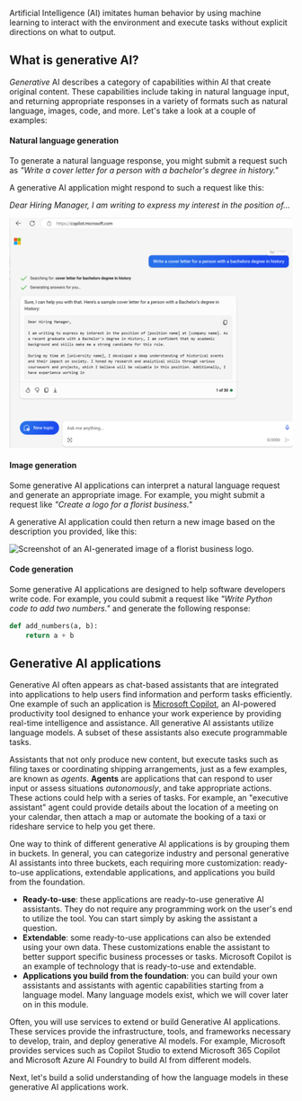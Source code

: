 Artificial Intelligence (AI) imitates human behavior by using machine learning to interact with the environment and execute tasks without explicit directions on what to output.

## What is generative AI?

*Generative* AI describes a category of capabilities within AI that create original content. These capabilities include taking in natural language input, and returning appropriate responses in a variety of formats such as natural language, images, code, and more. Let's take a look at a couple of examples: 

#### Natural language generation

To generate a natural language response, you might submit a request such as *"Write a cover letter for a person with a bachelor's degree in history."*

A generative AI application might respond to such a request like this:

*Dear Hiring Manager,
I am writing to express my interest in the position of...*

![Screenshot of an AI-generated cover letter for a person with a bachelor's degree in history.](../media/microsoft-copilot-example-write-letter.png)

#### Image generation

Some generative AI applications can interpret a natural language request and generate an appropriate image. For example, you might submit a request like *"Create a logo for a florist business."*

A generative AI application could then return a new image based on the description you provided, like this:

![Screenshot of an AI-generated image of a florist business logo.](../media/florist-example.png)

#### Code generation

Some generative AI applications are designed to help software developers write code. For example, you could submit a request like *"Write Python code to add two numbers."* and generate the following response:

```python
def add_numbers(a, b):
    return a + b

```

## Generative AI applications  

Generative AI often appears as chat-based assistants that are integrated into applications to help users find information and perform tasks efficiently. One example of such an application is [Microsoft Copilot](https://copilot.microsoft.com), an AI-powered productivity tool designed to enhance your work experience by providing real-time intelligence and assistance. All generative AI assistants utilize language models. A subset of these assistants also execute programmable tasks.  

Assistants that not only produce new content, but execute tasks such as filing taxes or coordinating shipping arrangements, just as a few examples, are known as *agents*. **Agents** are applications that can respond to user input or assess situations *autonomously*, and take appropriate actions. These actions could help with a series of tasks. For example, an "executive assistant" agent could provide details about the location of a meeting on your calendar, then attach a map or automate the booking of a taxi or rideshare service to help you get there.  

One way to think of different generative AI applications is by grouping them in buckets. In general, you can categorize industry and personal generative AI assistants into three buckets, each requiring more customization: ready-to-use applications, extendable applications, and applications you build from the foundation.

- **Ready-to-use**: these applications are ready-to-use generative AI assistants. They do not require any programming work on the user's end to utilize the tool. You can start simply by asking the assistant a question.
- **Extendable**: some ready-to-use applications can also be extended using your own data. These customizations enable the assistant to better support specific business processes or tasks. Microsoft Copilot is an example of technology that is ready-to-use and extendable. 
- **Applications you build from the foundation**: you can build your own assistants and assistants with agentic capabilities starting from a language model. Many language models exist, which we will cover later on in this module. 

Often, you will use services to extend or build Generative AI applications. These services provide the infrastructure, tools, and frameworks necessary to develop, train, and deploy generative AI models. For example, Microsoft provides services such as Copilot Studio to extend Microsoft 365 Copilot and Microsoft Azure AI Foundry to build AI from different models.  

Next, let's build a solid understanding of how the language models in these generative AI applications work. 
